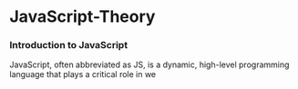 # JavaScript-Theory



### Introduction to JavaScript

JavaScript, often abbreviated as JS, is a dynamic, high-level programming language that plays a critical role in we
